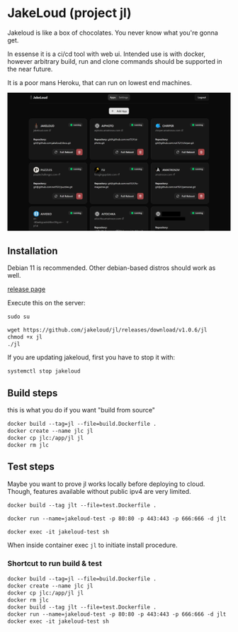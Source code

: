 # JakeLoud (project jl)

Jakeloud is like a box of chocolates. You never know
what you're gonna get.

In essense it is a ci/cd tool with web ui.
Intended use is with docker, however arbitrary build,
run and clone commands should be supported in the
near future.

It is a poor mans Heroku, that can run on lowest end
machines.

![ui screenshot](./docs/screenshot.png)

## Installation

Debian 11 is recommended. Other debian-based distros should work as well.

[release page](https://github.com/jakeloud/jl/releases/)

Execute this on the server:
```
sudo su
```
```
wget https://github.com/jakeloud/jl/releases/download/v1.0.6/jl
chmod +x jl
./jl
```

If you are updating jakeloud, first you have to stop it with:
```
systemctl stop jakeloud
```


## Build steps

this is what you do if you want "build from source"

```
docker build --tag=jl --file=build.Dockerfile .
docker create --name jlc jl
docker cp jlc:/app/jl jl
docker rm jlc
```

## Test steps

Maybe you want to prove jl works locally before deploying
to cloud. Though, features available without public
ipv4 are very limited.

```
docker build --tag jlt --file=test.Dockerfile .
```

```
docker run --name=jakeloud-test -p 80:80 -p 443:443 -p 666:666 -d jlt
```
```
docker exec -it jakeloud-test sh
```

When inside container exec `jl` to initiate install
procedure.

### Shortcut to run build & test
```
docker build --tag=jl --file=build.Dockerfile .
docker create --name jlc jl
docker cp jlc:/app/jl jl
docker rm jlc
docker build --tag jlt --file=test.Dockerfile .
docker run --name=jakeloud-test -p 80:80 -p 443:443 -p 666:666 -d jlt
docker exec -it jakeloud-test sh
```
